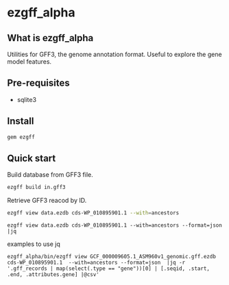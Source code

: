 # ezgff_alpha

## What is ezgff_alpha

Utilities for GFF3, the genome annotation format. Useful to explore the gene model features.

## Pre-requisites

  * sqlite3

## Install

```bash
gem ezgff
```

## Quick start

Build database from GFF3 file.

```bash
ezgff build in.gff3
```

Retrieve GFF3 reacod by ID.

```bash
ezgff view data.ezdb cds-WP_010895901.1 --with=ancestors
```

```
ezgff view data.ezdb cds-WP_010895901.1 --with=ancestors --format=json |jq
```

examples to use jq

```
ezgff_alpha/bin/ezgff view GCF_000009605.1_ASM960v1_genomic.gff.ezdb cds-WP_010895901.1  --with=ancestors --format=json  |jq -r '.gff_records | map(select(.type == "gene"))[0] | [.seqid, .start, .end, .attributes.gene] |@csv'
```
